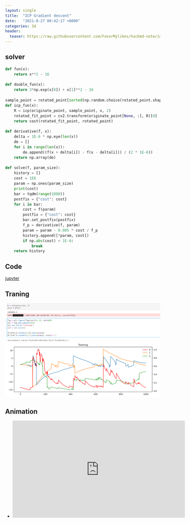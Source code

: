 ```yaml
---
layout: single
title:  "ICP Gradient descent"
date:   "2021-8-27 00:42:17 +0800"
categories: 3d
header:
  teaser: https://raw.githubusercontent.com/FavorMylikes/hackmd-note/img/img20210828004409.png
---
```


## solver

```python
def fun(x):
    return x**2 - 16

def double_fun(x):
    return 3*np.exp(x[0]) + x[1]**2 - 16

sample_point = rotated_point[sorted(np.random.choice(rotated_point.shape[0], 20, replace=False)), :]
def icp_fun(x):
    R = icp(originate_point, sample_point, x, 2)
    rotated_fit_point = cv2.transform(originate_point[None, :], R)[0]
    return cost(rotated_fit_point, rotated_point)

def derivative(f, x):
    delta = 1E-6 * np.eye(len(x))
    de = []
    for i in range(len(x)):
        de.append((f(x + delta[i]) - f(x - delta[i])) / (2 * 1E-6))
    return np.array(de)

def solve(f, param_size):
    history = []
    cost = 1E6
    param = np.ones(param_size)
    print(cost)
    bar = tqdm(range(1000))
    postfix = {"cost": cost}
    for i in bar:
        cost = f(param)
        postfix = {"cost": cost}
        bar.set_postfix(postfix)
        f_p = derivative(f, param)
        param = param - 0.005 * cost / f_p
        history.append([*param, cost])
        if np.abs(cost) < 1E-6:
            break
    return history
```

## Code

[jupyter](http://ucas/jupyter/lab/tree/3d/model/icp/icp_2d.ipynb)

## Traning

<img src="https://raw.githubusercontent.com/FavorMylikes/hackmd-note/img/img20210828004409.png" alt="20210828004409"/>

## Animation

- <iframe width="560" height="315" src="https://raw.githubusercontent.com/FavorMylikes/hackmd-note/img/imgicp_2d_sample_20_iter_2.mp4" title="YouTube video player" frameborder="0" allow="accelerometer; autoplay; clipboard-write; encrypted-media; gyroscope; picture-in-picture" allowfullscreen></iframe>
